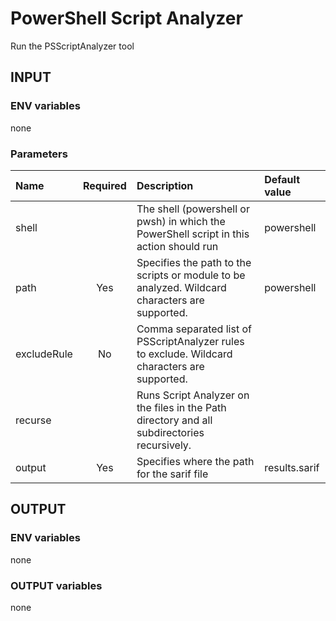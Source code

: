 # PowerShell Script Analyzer

Run the PSScriptAnalyzer tool

## INPUT

### ENV variables

none

### Parameters

| Name | Required | Description | Default value |
| :-- | :-: | :-- | :-- |
| shell | | The shell (powershell or pwsh) in which the PowerShell script in this action should run | powershell |
| path | Yes | Specifies the path to the scripts or module to be analyzed. Wildcard characters are supported. | powershell |
| excludeRule | No | Comma separated list of PSScriptAnalyzer rules to exclude. Wildcard characters are supported. | |
| recurse | | Runs Script Analyzer on the files in the Path directory and all subdirectories recursively. | |
| output | Yes | Specifies where the path for the sarif file | results.sarif |

## OUTPUT

### ENV variables

none

### OUTPUT variables

none
